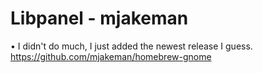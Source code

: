 # Libpanel - mjakeman
  
   • I didn't do much, I just added the newest release I guess.
  https://github.com/mjakeman/homebrew-gnome
